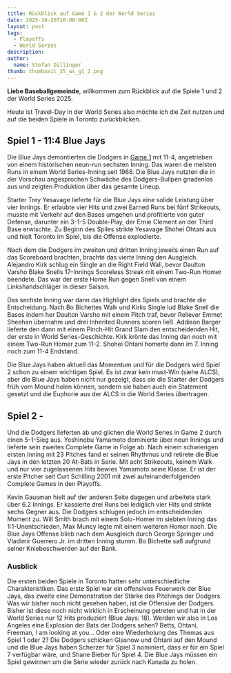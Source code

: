 ```yaml
---
title: Rückblick auf Game 1 & 2 der World Series
date: 2025-10-26T16:00:00Z
layout: post
tags:
  - Playoffs
  - World Series
description:
author:
  name: Stefan Dillinger
thumb: thumbnail_25_ws_g1_2.png
---
```


<img src='../../img/thumbnail_25_ws_g1_2.png' style='display:none'>

**Liebe Baseballgemeinde**, willkommen zum Rückblick auf die Spiele 1 und 2 der World Series 2025.

Heute ist Travel-Day in der World Series also möchte ich die Zeit nutzen und auf die beiden Spiele in Toronto zurückblicken.

## Spiel 1 - 11:4 Blue Jays

Die Blue Jays demontierten die Dodgers in [Game 1](https://mlb-cuts-diamond.mlb.com/FORGE/2025/2025-10/24/6eff4810-6bffc845-5d579e00-csvm-diamondgcp-asset_1280x720_59_16000K.mp4) mit 11-4, angetrieben von einem historischen neun-run sechsten Inning. Das waren die meisten Runs in einem World Series-Inning seit 1968. Die Blue Jays nutzten die in der Vorschau angesprochen Schwäche des Dodgers-Bullpen gnadenlos aus und zeigten Produktion über das gesamte Lineup.

Starter Trey Yesavage lieferte für die Blue Jays eine solide Leistung über vier Innings. Er erlaubte vier Hits und zwei Earned Runs bei fünf Strikeouts, musste mit Verkehr auf den Bases umgehen und profitierte von guter Defense, darunter ein 3-1-5 Double-Play, der Ernie Clement an der Third Base erwischte. Zu Beginn des Spiles strikte Yesavage Shohei Ohtani aus und hielt Toronto im Spiel, bis die Offense explodierte.

Nach dem die Dodgers im zweiten und dritten Inning jeweils einen Run auf das Scoreboard brachten, brachte das vierte Inning den Ausgleich. Alejandro Kirk schlug ein Single an die Right Field Wall, bevor Daulton Varsho Blake Snells 17-Innings Scoreless Streak mit einem Two-Run Homer beendete. Das war der erste Home Run gegen Snell von einem Linkshandschläger in dieser Saison.

Das sechste Inning war dann das Highlight des Spiels und brachte die Entscheidung. Nach Bo Bichettes Walk und Kirks Single lud Blake Snell die Bases indem her Daulton Varsho mit einem Pitch traf, bevor Reliever Emmet Sheehan übernahm und drei Inherited Runners scoren ließ. Addison Barger lieferte den dann mit einem Pinch-Hit Grand Slam den entscheidenden Hit, der erste in World Series-Geschichte. Kirk krönte das Inning dan noch mit einem Two-Run Homer zum 11-2. Shohei Ohtani homerte dann im 7. Inning noch zum 11-4 Endstand.

Die Blue Jays haben aktuell das Momentum und für die Dodgers wird Spiel 2 schon zu einem wichtigen Spiel. Es ist zwar kein must-Win (siehe ALCS), aber die Blue Jays haben nicht nur gezeigt, dass sie die Starter der Dodgers früh vom Mound holen können, sondern sie haben auch ein Statement gesetzt und die Euphorie aus der ALCS in die World Series übertragen.

## Spiel 2 -

Und die Dodgers lieferten ab und glichen die World Series in Game 2 durch einen 5-1-Sieg aus. Yoshinobu Yamamoto dominierte über neun Innings und lieferte sein zweites Complete Game in Folge ab. Nach einem schwierigen ersten Inning mit 23 Pitches fand er seinen Rhythmus und retirete die Blue Jays in den letzten 20 At-Bats in Serie. Mit acht Strikeouts, keinem Walk und nur vier zugelassenen Hits bewies Yamamoto seine Klasse. Er ist der erste Pitcher seit Curt Schilling 2001 mit zwei aufeinanderfolgenden Complete Games in den Playoffs.

Kevin Gausman hielt auf der anderen Seite dagegen und arbeitete stark über 6.2 Innings. Er kassierte drei Runs bei lediglich vier Hits und strikte sechs Gegner aus. Die Dodgers schlugen jedoch im entscheidenden Moment zu. Will Smith brach mit einem Solo-Homer im siebten Inning das 1:1-Unentschieden, Max Muncy legte mit einem weiteren Homer nach. Die Blue Jays Offense blieb nach dem Ausgleich durch George Springer und Vladimir Guerrero Jr. im dritten Inning stumm. Bo Bichette saß aufgrund seiner Kniebeschwerden auf der Bank.

### Ausblick

Die ersten beiden Spiele in Toronto hatten sehr unterschiedliche Charakteristiken. Das erste Spiel war ein offensives Feuerwerk der Blue Jays, das zweite eine Demonstration der Stärke des Pitchings der Dodgers. Was wir bisher noch nicht gesehen haben, ist die Offensive der Dodgers. Bisher ist diese noch nicht wirklich in Erscheinung getreten und hat in der World Series nur 12 Hits produziert (Blue Jays: 18). Werden wir also in Los Angeles eine Explosion der Bats der Dodgers sehen? Betts, Ohtani, Freeman, I am looking at you... Oder eine Wiederholung des Themas aus Spiel 1 oder 2? Die Dodgers schicken Glasnow und Ohtani auf den Mound und die Blue Jays haben Scherzer für Spiel 3 nominiert, dass er für ein Spiel 7 verfügbar wäre, und Shane Bieber für Spiel 4. Die Blue Jays müssen ein Spiel gewinnen um die Serie wieder zurück nach Kanada zu holen. 
